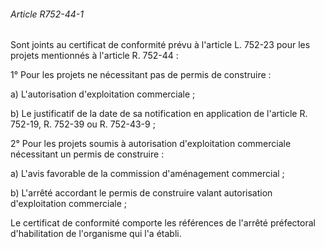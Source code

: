 ###### Article R752-44-1

Sont joints au certificat de conformité prévu à l'article L. 752-23 pour les projets mentionnés à l'article R. 752-44 :

1° Pour les projets ne nécessitant pas de permis de construire :

a) L'autorisation d'exploitation commerciale ;

b) Le justificatif de la date de sa notification en application de l'article R. 752-19, R. 752-39 ou R. 752-43-9 ;

2° Pour les projets soumis à autorisation d'exploitation commerciale nécessitant un permis de construire :

a) L'avis favorable de la commission d'aménagement commercial ;

b) L'arrêté accordant le permis de construire valant autorisation d'exploitation commerciale ;

Le certificat de conformité comporte les références de l'arrêté préfectoral d'habilitation de l'organisme qui l'a établi.

